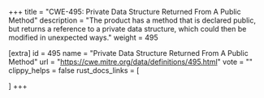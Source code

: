 +++
title = "CWE-495: Private Data Structure Returned From A Public Method"
description	= "The product has a method that is declared public, but returns a reference to a private data structure, which could then be modified in unexpected ways."
weight = 495

[extra]
id = 495
name = "Private Data Structure Returned From A Public Method"
url = "https://cwe.mitre.org/data/definitions/495.html"
vote = ""
clippy_helps = false
rust_docs_links = [
	
]
+++

